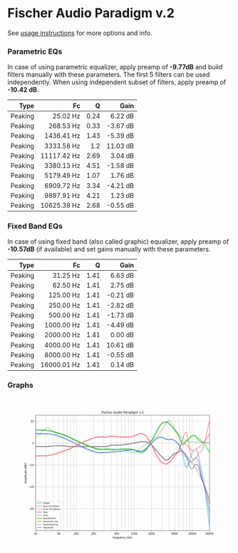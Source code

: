 # Fischer Audio Paradigm v.2
See [usage instructions](https://github.com/jaakkopasanen/AutoEq#usage) for more options and info.

### Parametric EQs
In case of using parametric equalizer, apply preamp of **-9.77dB** and build filters manually
with these parameters. The first 5 filters can be used independently.
When using independent subset of filters, apply preamp of **-10.42 dB**.

| Type    | Fc          |    Q | Gain     |
|--------:|------------:|-----:|---------:|
| Peaking | 25.02 Hz    | 0.24 | 6.22 dB  |
| Peaking | 268.53 Hz   | 0.33 | -3.67 dB |
| Peaking | 1436.41 Hz  | 1.43 | -5.39 dB |
| Peaking | 3333.58 Hz  | 1.2  | 11.03 dB |
| Peaking | 11117.42 Hz | 2.69 | 3.04 dB  |
| Peaking | 3380.13 Hz  | 4.51 | -1.58 dB |
| Peaking | 5179.49 Hz  | 1.07 | 1.76 dB  |
| Peaking | 6909.72 Hz  | 3.34 | -4.21 dB |
| Peaking | 9897.91 Hz  | 4.21 | 1.23 dB  |
| Peaking | 10625.38 Hz | 2.68 | -0.55 dB |

### Fixed Band EQs
In case of using fixed band (also called graphic) equalizer, apply preamp of **-10.57dB**
(if available) and set gains manually with these parameters.

| Type    | Fc          |    Q | Gain     |
|--------:|------------:|-----:|---------:|
| Peaking | 31.25 Hz    | 1.41 | 6.63 dB  |
| Peaking | 62.50 Hz    | 1.41 | 2.75 dB  |
| Peaking | 125.00 Hz   | 1.41 | -0.21 dB |
| Peaking | 250.00 Hz   | 1.41 | -2.82 dB |
| Peaking | 500.00 Hz   | 1.41 | -1.73 dB |
| Peaking | 1000.00 Hz  | 1.41 | -4.49 dB |
| Peaking | 2000.00 Hz  | 1.41 | 0.00 dB  |
| Peaking | 4000.00 Hz  | 1.41 | 10.61 dB |
| Peaking | 8000.00 Hz  | 1.41 | -0.55 dB |
| Peaking | 16000.01 Hz | 1.41 | 0.14 dB  |

### Graphs
![](./Fischer%20Audio%20Paradigm%20v.2.png)